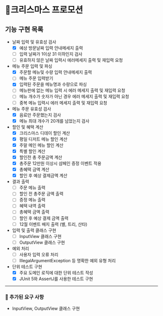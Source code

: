 # 🎄크리스마스 프로모션 
## 기능 구현 목록

- 날짜 입력 및 유효성 검사
  - [x] 예상 방문날짜 입력 안내메세지 출력
  - [ ] 입력 날짜가 1이상 31 이하인지 검사
  - [ ] 유효하지 않은 날짜 입력시 에러메세지 출력 및 재입력 요청

- 메뉴 주문 입력 및 파싱  
  - [x] 주문할 메뉴및 수량 입력 안내메세지 출력  
  - [ ] 메뉴 주문 입력받기
  - [x] 입력된 주문을 메뉴명과 수량으로 파싱
  - [ ] 메뉴판에 없는 메뉴 입력 시 에러 메세지 출력 및 재입력 요청
  - [ ] 메뉴 개수가 숫자가 아닌 경우 에러 메세지 출력 및 재입력 요청
  - [ ] 중복 메뉴 입력시 에러 메세지 출력 및 재입력 요청
  
- 메뉴 주문 유효성 검사
  - [x] 음료만 주문했는지 검사
  - [x] 메뉴 최대 개수가 20개를 넘었는지 검사
  
- 할인 및 혜택 계산
  - [x] 크리스마스 디데이 할인 계산
  - [x] 평일 디저트 메뉴 할인 계산
  - [x] 주말 메인 메뉴 할인 계산
  - [x] 특별 할인 계산
  - [x] 할인전 총 주문금액 계산
  - [x] 총주문 12만원 이상시 샴페인 증정 이벤트 적용
  - [x] 총혜택 금액 계산
  - [x] 할인 후 예상 결제금액 계산

- 결과 출력
  - [ ] 주문 메뉴 출력
  - [ ] 할인 전 총주문 금액 출력
  - [ ] 증정 메뉴 출력
  - [ ] 혜택 내역 출력
  - [ ] 총혜택 금액 출력
  - [ ] 할인 후 예상 결제 금액 출력
  - [ ] 12월 이벤트 배지 출력 (별, 트리, 산타)

- 입력 및 출력 클래스 구현
  - [ ] InputView 클래스 구현
  - [ ] OutputView 클래스 구현

- 예외 처리
  - [ ] 사용자 입력 오류 처리
  - [ ] IllegalArgumentException 등 명확한 예외 유형 처리

- 단위 테스트 구현
  - [x] 주요 도메인 로직에 대한 단위 테스트 작성
  - [x] JUnit 5와 AssertJ를 사용한 테스트 구현

---
### 📢 추가된 요구 사항
- InputView, OutputView 클래스 구현